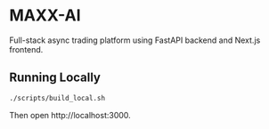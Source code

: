 # MAXX-AI

Full-stack async trading platform using FastAPI backend and Next.js frontend.

## Running Locally

```bash
./scripts/build_local.sh
```

Then open http://localhost:3000.
